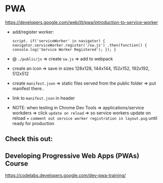 # PWA

https://developers.google.com/web/ilt/pwa/introduction-to-service-worker

- add/register worker:

  ` script.
  if('serviceWorker' in navigator) {
  navigator.serviceWorker.register('/sw.js')
  .then(function() {
  console.log('Service Worker Registered');
  });
  }
`

- @ `./public/js` => create `sw.js` => add to webpack

- create an icon => save in sizes 128x128, 144x144, 152x152, 192x192, 512x512



- create `manifest.json` => static files served from the public folder => put manifest there..

- link to `manifest.json` in header

- NOTE: when testing in Chrome Dev Tools => applications/service workders => click `update on reload` => so service workers update on reload + `comment out service worker registration in layout.pug` until ready for production


## Check this out:
## Developing Progressive Web Apps (PWAs) Course

https://codelabs.developers.google.com/dev-pwa-training/
